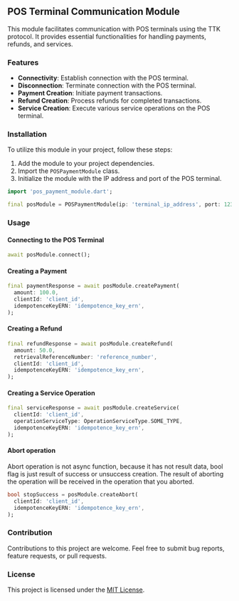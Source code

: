 ## POS Terminal Communication Module

This module facilitates communication with POS terminals using the TTK protocol. It provides essential functionalities for handling payments, refunds, and services.

### Features

- **Connectivity**: Establish connection with the POS terminal.
- **Disconnection**: Terminate connection with the POS terminal.
- **Payment Creation**: Initiate payment transactions.
- **Refund Creation**: Process refunds for completed transactions.
- **Service Creation**: Execute various service operations on the POS terminal.

### Installation

To utilize this module in your project, follow these steps:

1. Add the module to your project dependencies.
2. Import the `POSPaymentModule` class.
3. Initialize the module with the IP address and port of the POS terminal.

```dart
import 'pos_payment_module.dart';

final posModule = POSPaymentModule(ip: 'terminal_ip_address', port: 1234);
```

### Usage

#### Connecting to the POS Terminal

```dart
await posModule.connect();
```

#### Creating a Payment

```dart
final paymentResponse = await posModule.createPayment(
  amount: 100.0,
  clientId: 'client_id',
  idempotenceKeyERN: 'idempotence_key_ern',
);
```

#### Creating a Refund

```dart
final refundResponse = await posModule.createRefund(
  amount: 50.0,
  retrievalReferenceNumber: 'reference_number',
  clientId: 'client_id',
  idempotenceKeyERN: 'idempotence_key_ern',
);
```

#### Creating a Service Operation

```dart
final serviceResponse = await posModule.createService(
  clientId: 'client_id',
  operationServiceType: OperationServiceType.SOME_TYPE,
  idempotenceKeyERN: 'idempotence_key_ern',
);
```

#### Abort operation
Abort operation is not async function, because it has not result data, bool flag is just result of success or unsuccess creation. The result of aborting the operation will be received in the operation that you aborted.
```dart
bool stopSuccess = posModule.createAbort(
  clientId: 'client_id',
  idempotenceKeyERN: 'idempotence_key_ern',
);
```

### Contribution

Contributions to this project are welcome. Feel free to submit bug reports, feature requests, or pull requests.

### License

This project is licensed under the [MIT License](LICENSE).
